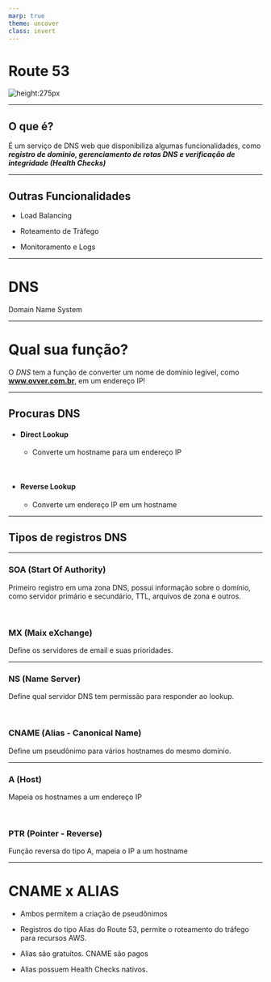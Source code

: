 ```yaml
---
marp: true
theme: uncover
class: invert
---
```


# Route 53
![height:275px](https://d2908q01vomqb2.cloudfront.net/da4b9237bacccdf19c0760cab7aec4a8359010b0/2020/08/12/Screen-Shot-2020-08-12-at-9.51.17-AM.png)

---

## O que é?

É um serviço de DNS web que disponibiliza algumas funcionalidades, como ***registro de dominio, gerenciamento de rotas DNS e verificação de integridade (Health Checks)***

---

## Outras Funcionalidades
* Load Balancing

* Roteamento de Tráfego

* Monitoramento e Logs

---

# DNS

Domain Name System

---

# Qual sua função?<br>

O *DNS* tem a função de converter um nome de domínio legível, como **www.ovver.com.br**, em um endereço IP!

---

## Procuras DNS

* #### Direct Lookup
    - Converte um hostname para um endereço IP

<br>

* #### Reverse Lookup
    - Converte um endereço IP em um hostname

--- 

## Tipos de registros DNS

---

### SOA (Start Of Authority)
Primeiro registro em uma zona DNS, possui informação sobre o domínio, como servidor primário e secundário, TTL, arquivos de zona e outros.

<br>

### MX (Maix eXchange)
Define os servidores de email e suas prioridades.

---

### NS (Name Server)
Define qual servidor DNS tem permissão para responder ao lookup.

<br>

### CNAME (Alias - Canonical Name)
Define um pseudônimo para vários hostnames do mesmo domínio.

---

### A (Host)
Mapeia os hostnames a um endereço IP

<br>

### PTR (Pointer - Reverse)
Função reversa do tipo A, mapeia o IP a um hostname

--- 

# CNAME x ALIAS

- Ambos permitem a criação de pseudônimos

- Registros do tipo Alias do Route 53, permite o roteamento do tráfego para recursos AWS.

- Alias são gratuítos. CNAME são pagos

- Alias possuem Health Checks nativos.